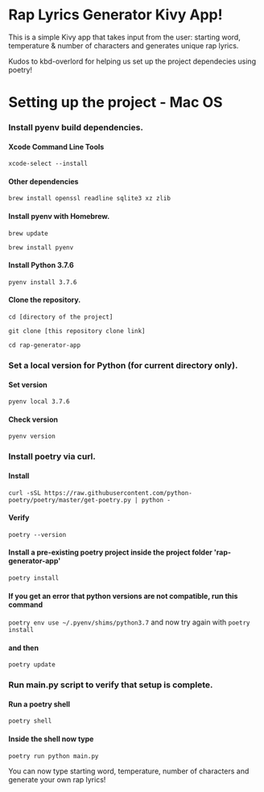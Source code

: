 # Rap Lyrics Generator Kivy App!

This is a simple Kivy app that takes input from the user: starting word, temperature & number of characters and generates unique rap lyrics.

Kudos to kbd-overlord for helping us set up the project dependecies using poetry!

# Setting up the project - Mac OS

### Install pyenv build dependencies.

#### Xcode Command Line Tools
```xcode-select --install```

#### Other dependencies

```brew install openssl readline sqlite3 xz zlib```

#### Install pyenv with Homebrew.

```brew update ```

```brew install pyenv```

#### Install Python 3.7.6

```pyenv install 3.7.6```

#### Clone the repository.

```cd [directory of the project]```

```git clone [this repository clone link]```

```cd rap-generator-app```

### Set a local version for Python (for current directory only).

#### Set version
```pyenv local 3.7.6```

#### Check version
```pyenv version```

### Install poetry via curl.

#### Install
```curl -sSL https://raw.githubusercontent.com/python-poetry/poetry/master/get-poetry.py | python -```

#### Verify
```poetry --version```


#### Install a pre-existing poetry project inside the project folder 'rap-generator-app'
```poetry install```

#### If you get an error that python versions are not compatible, run this command

```poetry env use ~/.pyenv/shims/python3.7```
and now try again with
```poetry install```

#### and then

```poetry update```

### Run main.py script to verify that setup is complete.

#### Run a poetry shell
```poetry shell```

#### Inside the shell now type
```poetry run python main.py```

You can now type starting word, temperature, number of characters and generate your own rap lyrics!

